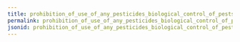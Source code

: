 ```yaml
---
title: prohibition_of_use_of_any_pesticides_biological_control_of_pests_and_other_related_chemical_substances
permalink: prohibition_of_use_of_any_pesticides_biological_control_of_pests_and_other_related_chemical_substances.html
jsonid: prohibition_of_use_of_any_pesticides_biological_control_of_pests_and_other_related_chemical_substances
---
```

